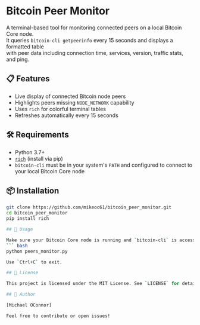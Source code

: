 # Bitcoin Peer Monitor

A terminal-based tool for monitoring connected peers on a local Bitcoin Core node.  
It queries `bitcoin-cli getpeerinfo` every 15 seconds and displays a formatted table  
with peer data including connection time, services, version, traffic stats, and ping.

## 📋 Features

- Live display of connected Bitcoin node peers
- Highlights peers missing `NODE_NETWORK` capability
- Uses `rich` for colorful terminal tables
- Refreshes automatically every 15 seconds

## 🛠 Requirements

- Python 3.7+
- [`rich`](https://github.com/Textualize/rich) (install via pip)
- `bitcoin-cli` must be in your system's `PATH` and configured to connect to your local Bitcoin Core node

## 📦 Installation

```bash
git clone https://github.com/mikeoc61/bitcoin_peer_monitor.git
cd bitcoin_peer_monitor
pip install rich

## 🚀 Usage

Make sure your Bitcoin Core node is running and `bitcoin-cli` is accessible. Then run:
``` bash
python peers_monitor.py

Use `Ctrl+C` to exit.

## 📄 License

This project is licensed under the MIT License. See `LICENSE` for details.

## 👤 Author

[Michael OConnor] 

Feel free to contribute or open issues!